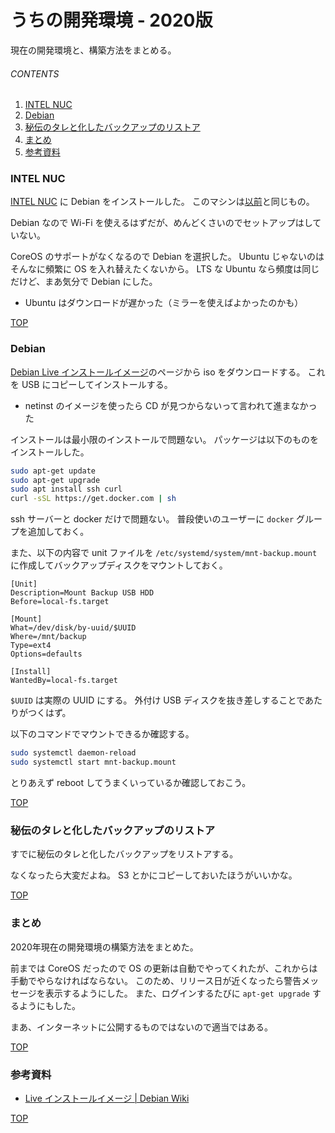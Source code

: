 # うちの開発環境 - 2020版
<a id="top"></a>

現在の開発環境と、構築方法をまとめる。

###### CONTENTS

1. [INTEL NUC](#intel-nuc)
1. [Debian](#debian)
1. [秘伝のタレと化したバックアップのリストア](#restore-backup)
1. [まとめ](#postscript)
1. [参考資料](#reference)


<a id="intel-nuc"></a>
### INTEL NUC

[INTEL NUC](https://www.intel.com/content/www/us/en/products/boards-kits/nuc.html) に Debian をインストールした。
このマシンは[以前](/entry/2019/09/14/230516)と同じもの。

Debian なので Wi-Fi を使えるはずだが、めんどくさいのでセットアップはしていない。

CoreOS のサポートがなくなるので Debian を選択した。
Ubuntu じゃないのはそんなに頻繁に OS を入れ替えたくないから。
LTS な Ubuntu なら頻度は同じだけど、まあ気分で Debian にした。

- Ubuntu はダウンロードが遅かった（ミラーを使えばよかったのかも）


[TOP](#top)
<a id="debian"></a>
### Debian

[Debian Live インストールイメージ](https://www.debian.org/CD/live/)のページから iso をダウンロードする。
これを USB にコピーしてインストールする。

- netinst のイメージを使ったら CD が見つからないって言われて進まなかった

インストールは最小限のインストールで問題ない。
パッケージは以下のものをインストールした。

```bash
sudo apt-get update
sudo apt-get upgrade
sudo apt install ssh curl
curl -sSL https://get.docker.com | sh
```

ssh サーバーと docker だけで問題ない。
普段使いのユーザーに `docker` グループを追加しておく。

また、以下の内容で unit ファイルを `/etc/systemd/system/mnt-backup.mount` に作成してバックアップディスクをマウントしておく。

```unit
[Unit]
Description=Mount Backup USB HDD
Before=local-fs.target

[Mount]
What=/dev/disk/by-uuid/$UUID
Where=/mnt/backup
Type=ext4
Options=defaults

[Install]
WantedBy=local-fs.target
```

`$UUID` は実際の UUID にする。
外付け USB ディスクを抜き差しすることであたりがつくはず。

以下のコマンドでマウントできるか確認する。

```bash
sudo systemctl daemon-reload
sudo systemctl start mnt-backup.mount
```

とりあえず reboot してうまくいっているか確認しておこう。


[TOP](#top)
<a id="restore-backup"></a>
### 秘伝のタレと化したバックアップのリストア

すでに秘伝のタレと化したバックアップをリストアする。

なくなったら大変だよね。
S3 とかにコピーしておいたほうがいいかな。


[TOP](#top)
<a id="postscript"></a>
### まとめ

2020年現在の開発環境の構築方法をまとめた。

前までは CoreOS だったので OS の更新は自動でやってくれたが、これからは手動でやらなければならない。
このため、リリース日が近くなったら警告メッセージを表示するようにした。
また、ログインするたびに `apt-get upgrade` するようにもした。

まあ、インターネットに公開するものではないので適当ではある。


[TOP](#top)
<a id="reference"></a>
### 参考資料

- [Live インストールイメージ | Debian Wiki](https://www.debian.org/CD/live/)


[TOP](#top)
